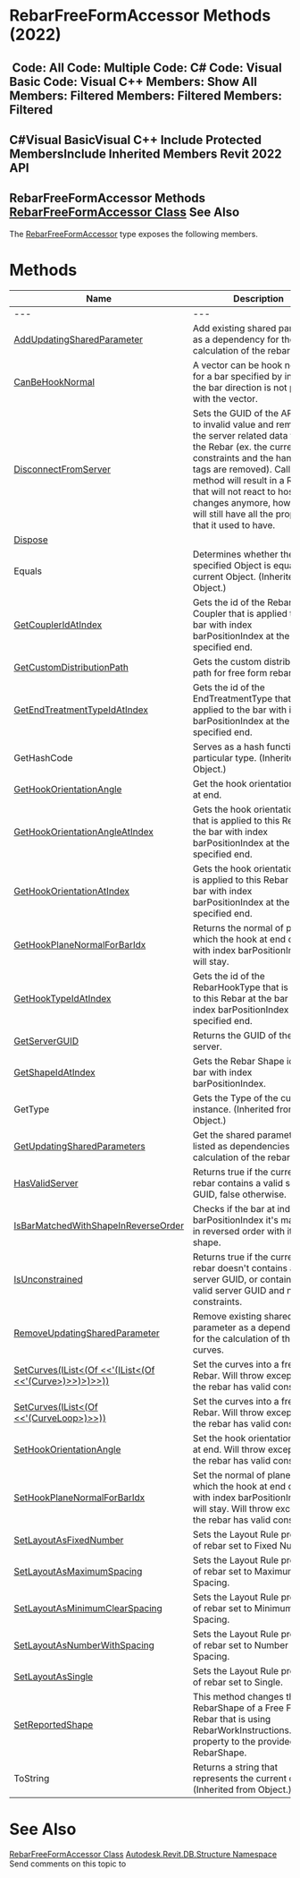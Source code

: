 # RebarFreeFormAccessor Methods (2022)

﻿
 Code: All Code: Multiple Code: C# Code: Visual Basic Code: Visual C++  Members: Show All Members: Filtered Members: Filtered Members: Filtered   
---  
C#Visual BasicVisual C++
Include Protected MembersInclude Inherited Members
Revit 2022 API  
---  
RebarFreeFormAccessor Methods  
[RebarFreeFormAccessor Class](bf146aa3-f780-646e-c3cd-42e7a61d18e6.md "RebarFreeFormAccessor Class") See Also  
---  
The [RebarFreeFormAccessor](bf146aa3-f780-646e-c3cd-42e7a61d18e6.md "RebarFreeFormAccessor Class") type exposes the following members.
# Methods
| Name | Description |
| --- | --- |
| --- | --- | --- |
| [AddUpdatingSharedParameter](6401f06c-476d-bacd-6173-9c7948d286ce.md "AddUpdatingSharedParameter Method") | Add existing shared parameter as a dependency for the calculation of the rebar curves. |
| [CanBeHookNormal](3848f3d8-f2f3-fca8-66af-9122d00b3869.md "CanBeHookNormal Method") | A vector can be hook normal if for a bar specified by index, the bar direction is not parallel with the vector. |
| [DisconnectFromServer](0eab1821-30f3-19c9-05b0-fa7c08b6e038.md "DisconnectFromServer Method") | Sets the GUID of the API server to invalid value and removes all the server related data from the Rebar (ex. the current constraints and the handle tags are removed). Calling this method will result in a Rebar that will not react to host changes anymore, however it will still have all the properties that it used to have. |
| [Dispose](1fba9ff6-d5b4-937b-10fb-9d50b71c9e9a.md "Dispose Method") |
| Equals | Determines whether the specified Object is equal to the current Object. (Inherited from Object.) |
| [GetCouplerIdAtIndex](aeed9fe2-0225-4940-0914-a47a9e6c61d5.md "GetCouplerIdAtIndex Method") | Gets the id of the Rebar Coupler that is applied to the bar with index barPositionIndex at the specified end. |
| [GetCustomDistributionPath](122a818c-2a81-ff20-2435-67b19e20e5af.md "GetCustomDistributionPath Method") | Gets the custom distribution path for free form rebar set. |
| [GetEndTreatmentTypeIdAtIndex](12bf4634-9e2c-08c3-5aa2-54f796651c70.md "GetEndTreatmentTypeIdAtIndex Method") | Gets the id of the EndTreatmentType that is applied to the bar with index barPositionIndex at the specified end. |
| GetHashCode | Serves as a hash function for a particular type.  (Inherited from Object.) |
| [GetHookOrientationAngle](65b56092-69cf-d374-8e0f-689c91c53586.md "GetHookOrientationAngle Method") | Get the hook orientation angle at end. |
| [GetHookOrientationAngleAtIndex](f75534af-b105-e4aa-fb99-27104ea6cf6c.md "GetHookOrientationAngleAtIndex Method") | Gets the hook orientation angle that is applied to this Rebar at the bar with index barPositionIndex at the specified end. |
| [GetHookOrientationAtIndex](c2292cbe-0b87-0105-6937-5caaae22955d.md "GetHookOrientationAtIndex Method") | Gets the hook orientation that is applied to this Rebar at the bar with index barPositionIndex at the specified end. |
| [GetHookPlaneNormalForBarIdx](b6111921-8664-832f-a7c4-e647e7db296e.md "GetHookPlaneNormalForBarIdx Method") | Returns the normal of plane in which the hook at end of bar with index barPositionIndex will stay. |
| [GetHookTypeIdAtIndex](27a70740-3367-6509-aeae-e58fb578e763.md "GetHookTypeIdAtIndex Method") | Gets the id of the RebarHookType that is applied to this Rebar at the bar with index barPositionIndex at the specified end. |
| [GetServerGUID](10a19cd7-d552-6382-262b-4bf268957821.md "GetServerGUID Method") | Returns the GUID of the API server. |
| [GetShapeIdAtIndex](79172a28-c9c1-3659-681f-f365ba834f03.md "GetShapeIdAtIndex Method") | Gets the Rebar Shape id for the bar with index barPositionIndex. |
| GetType | Gets the Type of the current instance. (Inherited from Object.) |
| [GetUpdatingSharedParameters](7a5ecdb0-a5cd-e64b-1640-c4c03cd16a25.md "GetUpdatingSharedParameters Method") | Get the shared parameters listed as dependencies in the calculation of the rebar curves |
| [HasValidServer](be45e502-8cce-5dec-709d-38cfcc9e91d2.md "HasValidServer Method") | Returns true if the current rebar contains a valid server GUID, false otherwise. |
| [IsBarMatchedWithShapeInReverseOrder](4e8d66b4-8a27-200a-e7d5-8cd8bec7c34b.md "IsBarMatchedWithShapeInReverseOrder Method") | Checks if the bar at index barPositionIndex it's matched in reversed order with its shape. |
| [IsUnconstrained](4999e26b-8de2-5db8-ddbf-12e98184773e.md "IsUnconstrained Method") | Returns true if the current rebar doesn't contains a valid server GUID, or contains a valid server GUID and no valid constraints. |
| [RemoveUpdatingSharedParameter](17cac627-4846-e71d-b181-6ea6ef7d5257.md "RemoveUpdatingSharedParameter Method") | Remove existing shared parameter as a dependency for the calculation of the rebar curves. |
| [SetCurves(IList<(Of <<'(IList<(Of <<'(Curve>)>>)>)>>))](475f2655-9de8-66d5-441a-63b1e001452f.md "SetCurves Method \(IList\(IList\(Curve\)\)\)") | Set the curves into a free form Rebar. Will throw exception if the rebar has valid constraints. |
| [SetCurves(IList<(Of <<'(CurveLoop>)>>))](8ca32c92-c297-84db-ffdc-8ab2017d6b98.md "SetCurves Method \(IList\(CurveLoop\)\)") | Set the curves into a free form Rebar. Will throw exception if the rebar has valid constraints. |
| [SetHookOrientationAngle](1bd55100-b071-0a46-c349-65cf46eb417f.md "SetHookOrientationAngle Method") | Set the hook orientation angle at end. Will throw exception if the rebar has valid constraints. |
| [SetHookPlaneNormalForBarIdx](1e594f7a-4db8-1a90-dec7-8787008dc934.md "SetHookPlaneNormalForBarIdx Method") | Set the normal of plane in which the hook at end of bar with index barPositionIndex will stay. Will throw exception if the rebar has valid constraints. |
| [SetLayoutAsFixedNumber](18bde367-36cd-ed5b-33cc-9d908158be4a.md "SetLayoutAsFixedNumber Method") | Sets the Layout Rule property of rebar set to Fixed Number. |
| [SetLayoutAsMaximumSpacing](45957132-0208-54f9-c191-00ae98333a15.md "SetLayoutAsMaximumSpacing Method") | Sets the Layout Rule property of rebar set to Maximum Spacing. |
| [SetLayoutAsMinimumClearSpacing](9f22ba8b-df0c-31fe-14f4-62e1ee79a04f.md "SetLayoutAsMinimumClearSpacing Method") | Sets the Layout Rule property of rebar set to Minimum Clear Spacing. |
| [SetLayoutAsNumberWithSpacing](6ff04299-3217-c078-5f59-3f058c071bb2.md "SetLayoutAsNumberWithSpacing Method") | Sets the Layout Rule property of rebar set to Number With Spacing. |
| [SetLayoutAsSingle](95e8c923-7dea-1bb2-e5b9-70974a46485f.md "SetLayoutAsSingle Method") | Sets the Layout Rule property of rebar set to Single. |
| [SetReportedShape](3f015caf-7844-ab56-c962-9020b141e0d2.md "SetReportedShape Method") | This method changes the RebarShape of a Free Form Rebar that is using RebarWorkInstructions.Straight property to the provided RebarShape. |
| ToString | Returns a string that represents the current object. (Inherited from Object.) |

# See Also
[RebarFreeFormAccessor Class](bf146aa3-f780-646e-c3cd-42e7a61d18e6.md "RebarFreeFormAccessor Class")
[Autodesk.Revit.DB.Structure Namespace](d586b341-f687-9d90-e96d-255806b7d4fc.md "Autodesk.Revit.DB.Structure Namespace")
Send comments on this topic to 